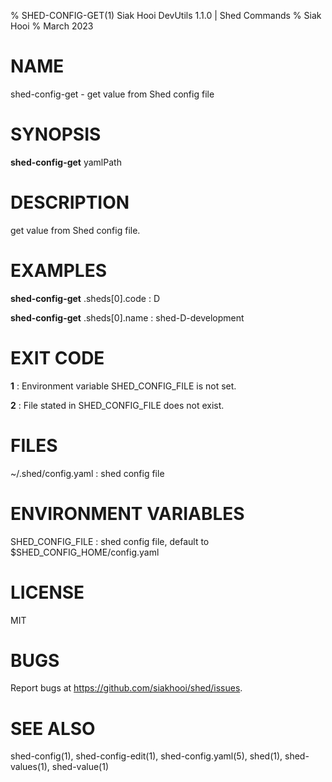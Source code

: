% SHED-CONFIG-GET(1) Siak Hooi DevUtils 1.1.0 | Shed Commands
% Siak Hooi
% March 2023

# NAME
shed-config-get - get value from Shed config file

# SYNOPSIS
**shed-config-get** yamlPath

# DESCRIPTION
get value from Shed config file.

# EXAMPLES
**shed-config-get** .sheds[0].code
: D

**shed-config-get** .sheds[0].name
: shed-D-development

# EXIT CODE
**1**
: Environment variable SHED_CONFIG_FILE is not set.

**2**
: File stated in SHED_CONFIG_FILE does not exist.

# FILES
~/.shed/config.yaml
: shed config file

# ENVIRONMENT VARIABLES
SHED_CONFIG_FILE
: shed config file, default to $SHED_CONFIG_HOME/config.yaml

# LICENSE
MIT

# BUGS
Report bugs at https://github.com/siakhooi/shed/issues.

# SEE ALSO
shed-config(1), shed-config-edit(1), shed-config.yaml(5), shed(1), shed-values(1), shed-value(1)

